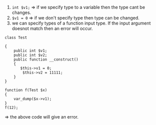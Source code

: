 1. `int $v1;` => if we specify type to a variable then the type cant be changes.
2. `$v1 = 0` => if we don't specify type then type can be changed.
3. we can specify types of a function input type. If the input argument doesnot match then an error will occur.
```
class Test

{
    public int $v1;
    public int $v2;
    public function __construct()
    {
       $this->v1 = 0;
        $this->v2 = 11111;
    }
}

function f(Test $x)
{
    var_dump($x->v1);
}
f(12);
```
=> the above code will give an error.